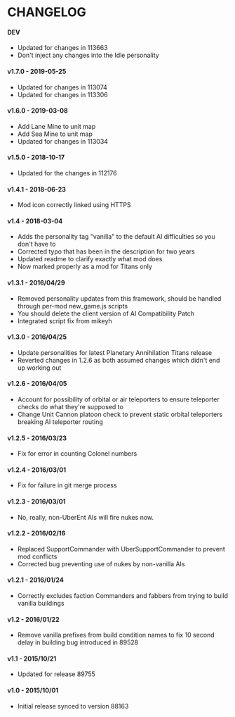 # CHANGELOG

#### DEV

- Updated for changes in 113663
- Don't inject any changes into the Idle personality

#### v1.7.0 - 2019-05-25

- Updated for changes in 113074
- Updated for changes in 113306

#### v1.6.0 - 2019-03-08

- Add Lane Mine to unit map
- Add Sea Mine to unit map
- Updated for changes in 113034

#### v1.5.0 - 2018-10-17

- Updated for the changes in 112176

#### v1.4.1 - 2018-06-23

- Mod icon correctly linked using HTTPS

#### v1.4 - 2018-03-04

- Adds the personality tag "vanilla" to the default AI difficulties so you don't have to
- Corrected typo that has been in the description for two years
- Updated readme to clarify exactly what mod does
- Now marked properly as a mod for Titans only

#### v1.3.1 - 2016/04/29

- Removed personality updates from this framework, should be handled through per-mod new_game.js scripts
- You should delete the client version of AI Compatibility Patch
- Integrated script fix from mikeyh

#### v1.3.0 - 2016/04/25

- Update personalities for latest Planetary Annihilation Titans release
- Reverted changes in 1.2.6 as both assumed changes which didn't end up working out

#### v1.2.6 - 2016/04/05

- Account for possibility of orbital or air teleporters to ensure teleporter checks do what they're supposed to
- Change Unit Cannon platoon check to prevent static orbital teleporters breaking AI teleporter routing

#### v1.2.5 - 2016/03/23

- Fix for error in counting Colonel numbers

#### v1.2.4 - 2016/03/01

- Fix for failure in git merge process

#### v1.2.3 - 2016/03/01

- No, really, non-UberEnt AIs will fire nukes now.

#### v1.2.2 - 2016/02/16

- Replaced SupportCommander with UberSupportCommander to prevent mod conflicts
- Corrected bug preventing use of nukes by non-vanilla AIs

#### v1.2.1 - 2016/01/24

- Correctly excludes faction Commanders and fabbers from trying to build vanilla buildings

#### v1.2 - 2016/01/22

- Remove vanilla prefixes from build condition names to fix 10 second delay in building bug introduced in 89528

#### v1.1 - 2015/10/21

- Updated for release 89755

#### v1.0 - 2015/10/01

- Initial release synced to version 88163

